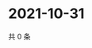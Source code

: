 # 2021-10-31

共 0 条

<!-- BEGIN WEIBO -->
<!-- 最后更新时间 Sun Oct 31 2021 05:11:47 GMT+0800 (China Standard Time) -->

<!-- END WEIBO -->
